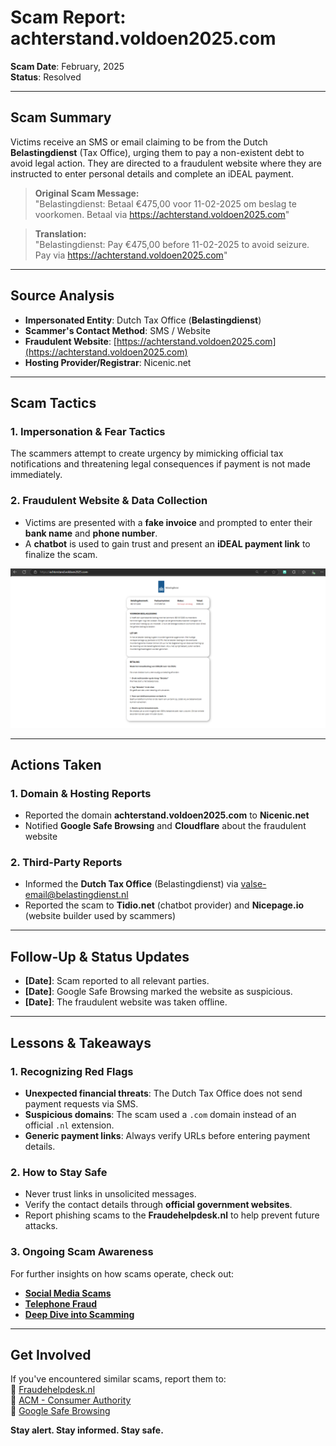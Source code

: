 # Scam Report: achterstand.voldoen2025.com

**Scam Date**: February, 2025  
**Status**: Resolved  

---

## Scam Summary  
Victims receive an SMS or email claiming to be from the Dutch **Belastingdienst** (Tax Office), urging them to pay a non-existent debt to avoid legal action. They are directed to a fraudulent website where they are instructed to enter personal details and complete an iDEAL payment.

> **Original Scam Message:**  
> "Belastingdienst: Betaal €475,00 voor 11-02-2025 om beslag te voorkomen. Betaal via https://achterstand.voldoen2025.com"

> **Translation:**  
> "Belastingdienst: Pay €475,00 before 11-02-2025 to avoid seizure. Pay via https://achterstand.voldoen2025.com"

---

## Source Analysis  
- **Impersonated Entity**: Dutch Tax Office (**Belastingdienst**)  
- **Scammer's Contact Method**: SMS / Website  
- **Fraudulent Website**: [https://achterstand.voldoen2025.com](https://achterstand.voldoen2025.com)  
- **Hosting Provider/Registrar**: Nicenic.net  

---

## Scam Tactics  

### 1. Impersonation & Fear Tactics  
The scammers attempt to create urgency by mimicking official tax notifications and threatening legal consequences if payment is not made immediately.

### 2. Fraudulent Website & Data Collection  
- Victims are presented with a **fake invoice** and prompted to enter their **bank name** and **phone number**.  
- A **chatbot** is used to gain trust and present an **iDEAL payment link** to finalize the scam.  

![Fake Website Screenshot](./Website/achterstand.voldoen2025.com.png)

---

## Actions Taken  

### 1. Domain & Hosting Reports  
- Reported the domain **achterstand.voldoen2025.com** to **Nicenic.net**  
- Notified **Google Safe Browsing** and **Cloudflare** about the fraudulent website  

### 2. Third-Party Reports  
- Informed the **Dutch Tax Office** (Belastingdienst) via [valse-email@belastingdienst.nl](mailto:valse-email@belastingdienst.nl)  
- Reported the scam to **Tidio.net** (chatbot provider) and **Nicepage.io** (website builder used by scammers)  

---

## Follow-Up & Status Updates  
- **[Date]**: Scam reported to all relevant parties.  
- **[Date]**: Google Safe Browsing marked the website as suspicious.  
- **[Date]**: The fraudulent website was taken offline.  

---

## Lessons & Takeaways  

### 1. Recognizing Red Flags  
- **Unexpected financial threats**: The Dutch Tax Office does not send payment requests via SMS.  
- **Suspicious domains**: The scam used a `.com` domain instead of an official `.nl` extension.  
- **Generic payment links**: Always verify URLs before entering payment details.  

### 2. How to Stay Safe  
- Never trust links in unsolicited messages.  
- Verify the contact details through **official government websites**.  
- Report phishing scams to the **Fraudehelpdesk.nl** to help prevent future attacks.  

### 3. Ongoing Scam Awareness  
For further insights on how scams operate, check out:  
- [**Social Media Scams**](../General/SocialMediaScam.md)  
- [**Telephone Fraud**](../General/Telefonische_fraude.md)  
- [**Deep Dive into Scamming**](../General/Dive_into_scamming.md)  

---

## Get Involved  
If you've encountered similar scams, report them to:  
🔹 [Fraudehelpdesk.nl](https://www.fraudehelpdesk.nl/)  
🔹 [ACM - Consumer Authority](https://www.acm.nl/)  
🔹 [Google Safe Browsing](https://safebrowsing.google.com/)  

**Stay alert. Stay informed. Stay safe.**
